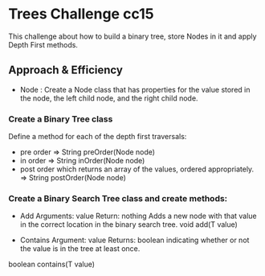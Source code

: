 # Trees Challenge cc15
<!-- Short summary or background information -->
This challenge about how to build a binary tree, store Nodes in it and apply Depth First methods.

## Approach & Efficiency
<!-- What approach did you take? Why? What is the Big O space/time for this approach? -->

* Node : Create a Node class that has properties for the value stored in the node, the left child node, and the right child node.


### Create a Binary Tree class
Define a method for each of the depth first traversals:
* pre order  =>  String preOrder(Node<T> node)
* in order   => String inOrder(Node<T> node)
* post order which returns an array of the values, ordered appropriately.  => String postOrder(Node<T> node)

### Create a Binary Search Tree class and create  methods:
* Add
Arguments: value
Return: nothing
Adds a new node with that value in the correct location in the binary search tree.
void add(T value) 

* Contains 
Argument: value
Returns: boolean indicating whether or not the value is in the tree at least once.

boolean contains(T value)
